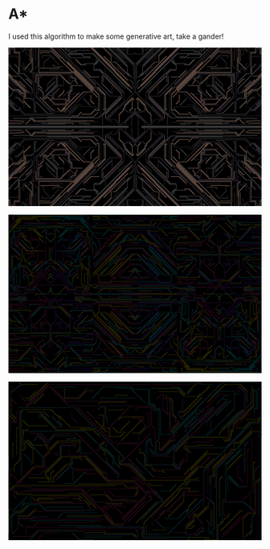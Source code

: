 # A\*
I used this algorithm to make some generative art, take a gander!

![Edited output](./images/edit.png)

![Cool mirroring effect](./images/messed_up_mirror.png)

![Noice](./images/nice.png)
